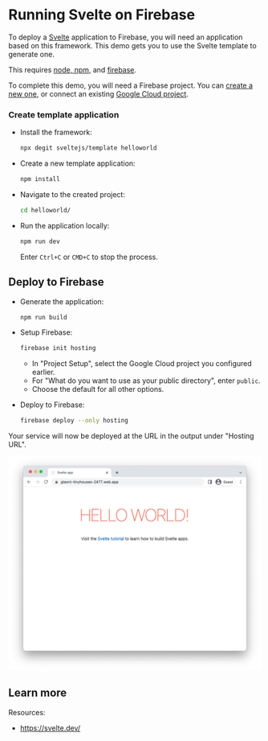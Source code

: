 # Running Svelte on Firebase

To deploy a [Svelte](https://svelte.dev/) application to Firebase, you will need an application
based on this framework. This demo gets you to use the Svelte template to generate one. 

This requires [node, npm](https://cloud.google.com/nodejs/docs/setup), and [firebase](https://cloud.google.com/firestore/docs/client/get-firebase).



To complete this demo, you will need a Firebase project. You can [create a new one](https://console.firebase.google.com/u/0/?pli=1), or connect an existing [Google Cloud project](https://cloud.google.com/firestore/docs/client/get-firebase).


### Create template application


* Install the framework:

    ```bash
    npx degit sveltejs/template helloworld
    ```
    
    

* Create a new template application:

    ```bash
    npm install
    ```




* Navigate to the created project:

    ```bash
    cd helloworld/
    ```

* Run the application locally:

    ```bash
    npm run dev
    ```

    

    Enter `Ctrl+C` or `CMD+C` to stop the process.




## Deploy to Firebase

* Generate the application: 

    ```bash
    npm run build
    ```

* Setup Firebase: 

    ```bash
    firebase init hosting
    ```

    * In "Project Setup", select the Google Cloud project you configured earlier.
    * For "What do you want to use as your public directory", enter `public`.
    * Choose the default for all other options.

* Deploy to Firebase: 

    ```bash
    firebase deploy --only hosting
    ```

Your service will now be deployed at the URL in the output under "Hosting URL".

![Example Svelte deployment](example.png)



## Learn more

Resources: 

- https://svelte.dev/
